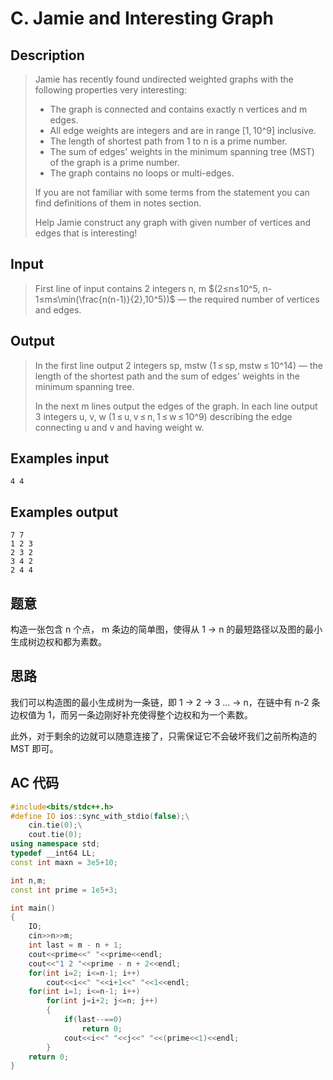 # C. Jamie and Interesting Graph

## **Description**

> Jamie has recently found undirected weighted graphs with the following properties very interesting:
>
> - The graph is connected and contains exactly n vertices and m edges.
> - All edge weights are integers and are in range [1, 10^9] inclusive.
> - The length of shortest path from 1 to n is a prime number.
> - The sum of edges' weights in the minimum spanning tree (MST) of the graph is a prime number.
> - The graph contains no loops or multi-edges.
>
> If you are not familiar with some terms from the statement you can find definitions of them in notes section.
>
> Help Jamie construct any graph with given number of vertices and edges that is interesting!



## **Input**

> First line of input contains 2 integers n, m $(2≤n≤10^5, n-1≤m≤\min(\frac{n(n-1)}{2},10^5))$ — the required number of vertices and edges.



## **Output**

> In the first line output 2 integers sp, mstw (1 ≤ sp, mstw ≤ 10^14) — the length of the shortest path and the sum of edges' weights in the minimum spanning tree.
>
> In the next m lines output the edges of the graph. In each line output 3 integers u, v, w (1 ≤ u, v ≤ n, 1 ≤ w ≤ 10^9) describing the edge connecting u and v and having weight w.



## **Examples input**

    4 4


## **Examples output**

    7 7
    1 2 3
    2 3 2
    3 4 2
    2 4 4



## **题意**

构造一张包含 n 个点， m 条边的简单图，使得从 1 -> n 的最短路径以及图的最小生成树边权和都为素数。



## **思路**

我们可以构造图的最小生成树为一条链，即 1 -> 2 -> 3 ... -> n，在链中有 n-2 条边权值为 1，而另一条边刚好补充使得整个边权和为一个素数。

此外，对于剩余的边就可以随意连接了，只需保证它不会破坏我们之前所构造的 MST 即可。



## **AC 代码**

```cpp
#include<bits/stdc++.h>
#define IO ios::sync_with_stdio(false);\
    cin.tie(0);\
    cout.tie(0);
using namespace std;
typedef __int64 LL;
const int maxn = 3e5+10;

int n,m;
const int prime = 1e5+3;

int main()
{
    IO;
    cin>>n>>m;
    int last = m - n + 1;
    cout<<prime<<" "<<prime<<endl;
    cout<<"1 2 "<<prime - n + 2<<endl;
    for(int i=2; i<=n-1; i++)
        cout<<i<<" "<<i+1<<" "<<1<<endl;
    for(int i=1; i<=n-1; i++)
        for(int j=i+2; j<=n; j++)
        {
            if(last--==0)
                return 0;
            cout<<i<<" "<<j<<" "<<(prime<<1)<<endl;
        }
    return 0;
}
```

